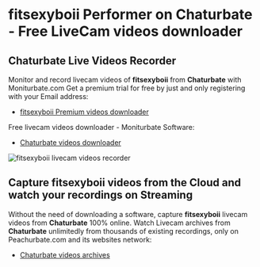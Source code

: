 # fitsexyboii Performer on Chaturbate - Free LiveCam videos downloader

## Chaturbate Live Videos Recorder

Monitor and record livecam videos of **fitsexyboii** from **Chaturbate** with Moniturbate.com
Get a premium trial for free by just and only registering with your Email address:
* [fitsexyboii Premium videos downloader](https://moniturbate.com/request-demo-licence-key.html)

Free livecam videos downloader - Moniturbate Software:
* [Chaturbate videos downloader](https://moniturbate.com/moniturbate-download-software.html)

![fitsexyboii livecam videos recorder](https://peachurnet.com/templates/moniturbate-software.png)


## Capture fitsexyboii videos from the Cloud and watch your recordings on Streaming

Without the need of downloading a software, capture **fitsexyboii** livecam videos from **Chaturbate** 100% online.
Watch Livecam archives from **Chaturbate** unlimitedly from thousands of existing recordings, only on Peachurbate.com and its websites network:
* [Chaturbate videos archives](https://peachurnet.com/)